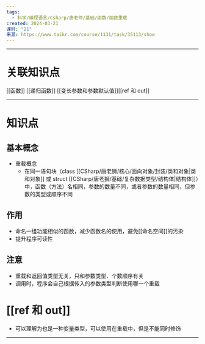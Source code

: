 ```yaml
---
tags:
  - 科学/编程语言/Csharp/唐老师/基础/函数/函数重载
created: 2024-03-21
课时: "21"
来源: https://www.taikr.com/course/1131/task/35113/show
---
```


---
# 关联知识点

[[函数]] [[递归函数]] [[变长参数和参数默认值]][[ref 和 out]]

---
# 知识点

## 基本概念

- 重载概念
	- 在同一语句块（class [[CSharp/唐老狮/核心/面向对象/封装/类和对象|类和对象]] 或 struct [[CSharp/唐老狮/基础/复杂数据类型/结构体|结构体]]）中，函数（方法）名相同，参数的数量不同，或者参数的数量相同，但参数的类型或顺序不同
## 作用

- 命名一组功能相似的函数，减少函数名的使用，避免[[命名空间]]的污染
- 提升程序可读性
## 注意

- 重载和返回值类型无关，只和参数类型、个数顺序有关
- 调用时，程序会自己根据传入的参数类型判断使用哪一个重载
# [[ref 和 out]]

- 可以理解为也是一种变量类型，可以使用在重载中，但是不能同时修饰

---


